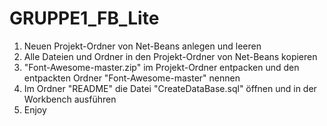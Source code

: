 # GRUPPE1_FB_Lite

1. Neuen Projekt-Ordner von Net-Beans anlegen und leeren
2. Alle Dateien und Ordner in den Projekt-Ordner von Net-Beans kopieren
3. "Font-Awesome-master.zip" im Projekt-Ordner entpacken und den entpackten Ordner "Font-Awesome-master" nennen
5. Im Ordner "README" die Datei "CreateDataBase.sql" öffnen und in der Workbench ausführen
6. Enjoy
